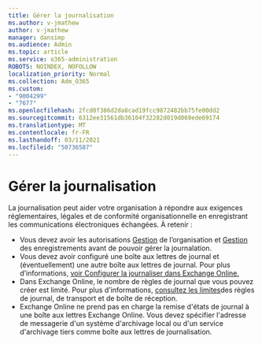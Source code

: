 ```yaml
---
title: Gérer la journalisation
ms.author: v-jmathew
author: v-jmathew
manager: dansimp
ms.audience: Admin
ms.topic: article
ms.service: o365-administration
ROBOTS: NOINDEX, NOFOLLOW
localization_priority: Normal
ms.collection: Adm_O365
ms.custom:
- "9004299"
- "7677"
ms.openlocfilehash: 2fcd0f386d2da8cad19fcc9872482bb75fe00dd2
ms.sourcegitcommit: 6312ee31561db36104f32282d019d069ede69174
ms.translationtype: MT
ms.contentlocale: fr-FR
ms.lasthandoff: 03/11/2021
ms.locfileid: "50736587"
---
```

# <a name="manage-journaling"></a>Gérer la journalisation

La journalisation peut aider votre organisation à répondre aux exigences réglementaires, légales et de conformité organisationnelle en enregistrant les communications électroniques échangées. À retenir :

* Vous devez avoir les autorisations [Gestion](https://go.microsoft.com/fwlink/?linkid=2115259) de l’organisation et [Gestion](https://go.microsoft.com/fwlink/?linkid=2115469) des enregistrements avant de pouvoir gérer la journalation.
* Vous devez avoir configuré une boîte aux lettres de journal et (éventuellement) une autre boîte aux lettres de journal. Pour plus d’informations, [voir Configurer la journaliser dans Exchange Online.](https://go.microsoft.com/fwlink/?linkid=2115260)
* Dans Exchange Online, le nombre de règles de journal que vous pouvez créer est limité. Pour plus d’informations, [consultez les limites](https://go.microsoft.com/fwlink/?linkid=2115261)des règles de journal, de transport et de boîte de réception.
* Exchange Online ne prend pas en charge la remise d'états de journal à une boîte aux lettres Exchange Online. Vous devez spécifier l'adresse de messagerie d'un système d'archivage local ou d'un service d'archivage tiers comme boîte aux lettres de journalisation.
